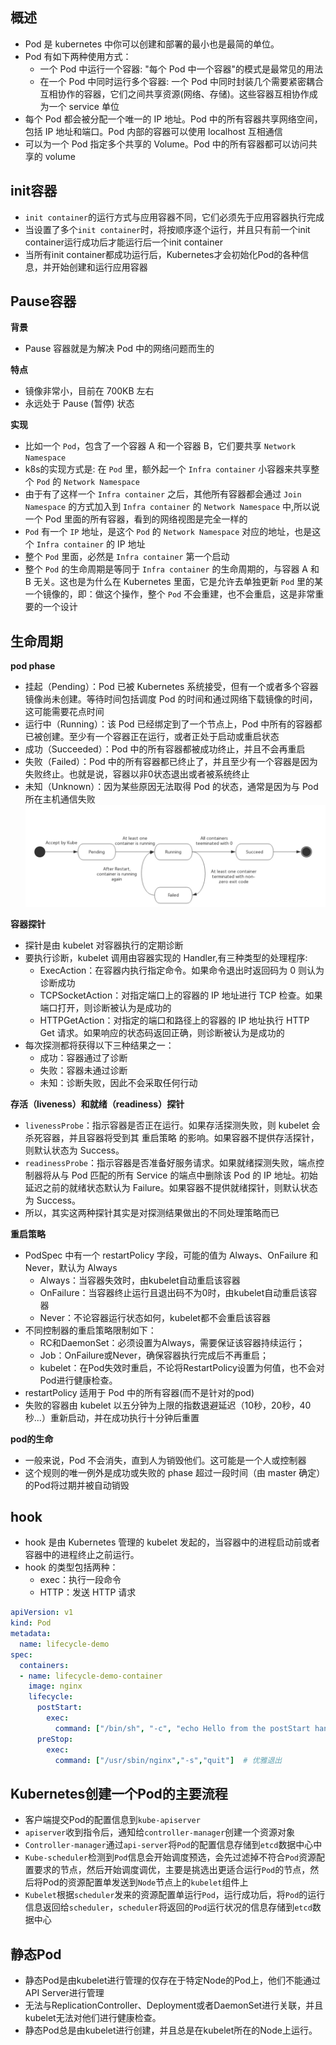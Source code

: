 ## 概述
- Pod 是 kubernetes 中你可以创建和部署的最小也是最简的单位。
- Pod 有如下两种使用方式：
  - 一个 Pod 中运行一个容器: "每个 Pod 中一个容器"的模式是最常见的用法
  - 在一个 Pod 中同时运行多个容器: 一个 Pod 中同时封装几个需要紧密耦合互相协作的容器，它们之间共享资源(网络、存储)。这些容器互相协作成为一个 service 单位
- 每个 Pod 都会被分配一个唯一的 IP 地址。Pod 中的所有容器共享网络空间，包括 IP 地址和端口。Pod 内部的容器可以使用 localhost 互相通信
- 可以为一个 Pod 指定多个共享的 Volume。Pod 中的所有容器都可以访问共享的 volume

## init容器
- `init container`的运行方式与应用容器不同，它们必须先于应用容器执行完成
- 当设置了多个`init container`时，将按顺序逐个运行，并且只有前一个init container运行成功后才能运行后一个init container
- 当所有init container都成功运行后，Kubernetes才会初始化Pod的各种信息，并开始创建和运行应用容器

## Pause容器
**背景**
- Pause 容器就是为解决 Pod 中的网络问题而生的

**特点**
- 镜像非常小，目前在 700KB 左右
- 永远处于 Pause (暂停) 状态

**实现**
- 比如一个 `Pod`，包含了一个容器 A 和一个容器 B，它们要共享 `Network Namespace`
- k8s的实现方式是: 在 `Pod` 里，额外起一个 `Infra container` 小容器来共享整个 `Pod` 的 `Network Namespace`
- 由于有了这样一个 `Infra container` 之后，其他所有容器都会通过 `Join Namespace` 的方式加入到 `Infra container` 的 `Network Namespace` 中,所以说一个 Pod 里面的所有容器，看到的网络视图是完全一样的
- `Pod` 有一个 `IP` 地址，是这个 `Pod` 的 `Network Namespace` 对应的地址，也是这个 `Infra container` 的 IP 地址
- 整个 `Pod` 里面，必然是 `Infra container` 第一个启动
- 整个 `Pod` 的生命周期是等同于 `Infra container` 的生命周期的，与容器 A 和 B 无关。这也是为什么在 Kubernetes 里面，它是允许去单独更新 `Pod` 里的某一个镜像的，即：做这个操作，整个 `Pod` 不会重建，也不会重启，这是非常重要的一个设计



## 生命周期
**pod phase**
- 挂起（Pending）：Pod 已被 Kubernetes 系统接受，但有一个或者多个容器镜像尚未创建。等待时间包括调度 Pod 的时间和通过网络下载镜像的时间，这可能需要花点时间
- 运行中（Running）：该 Pod 已经绑定到了一个节点上，Pod 中所有的容器都已被创建。至少有一个容器正在运行，或者正处于启动或重启状态
- 成功（Succeeded）：Pod 中的所有容器都被成功终止，并且不会再重启
- 失败（Failed）：Pod 中的所有容器都已终止了，并且至少有一个容器是因为失败终止。也就是说，容器以非0状态退出或者被系统终止
- 未知（Unknown）：因为某些原因无法取得 Pod 的状态，通常是因为与 Pod 所在主机通信失败
  ![kubernetes-pod-life-cycle](https://github.com/com-wushuang/goBasic/blob/main/image/kubernetes-pod-life-cycle.jpeg)

**容器探针**
- 探针是由 kubelet 对容器执行的定期诊断
- 要执行诊断，kubelet 调用由容器实现的 Handler,有三种类型的处理程序:
  - ExecAction：在容器内执行指定命令。如果命令退出时返回码为 0 则认为诊断成功
  - TCPSocketAction：对指定端口上的容器的 IP 地址进行 TCP 检查。如果端口打开，则诊断被认为是成功的
  - HTTPGetAction：对指定的端口和路径上的容器的 IP 地址执行 HTTP Get 请求。如果响应的状态码返回正确，则诊断被认为是成功的
- 每次探测都将获得以下三种结果之一：
  - 成功：容器通过了诊断
  - 失败：容器未通过诊断
  - 未知：诊断失败，因此不会采取任何行动

**存活（liveness）和就绪（readiness）探针**
- `livenessProbe`：指示容器是否正在运行。如果存活探测失败，则 kubelet 会杀死容器，并且容器将受到其 重启策略 的影响。如果容器不提供存活探针，则默认状态为 Success。
- `readinessProbe`：指示容器是否准备好服务请求。如果就绪探测失败，端点控制器将从与 Pod 匹配的所有 Service 的端点中删除该 Pod 的 IP 地址。初始延迟之前的就绪状态默认为 Failure。如果容器不提供就绪探针，则默认状态为 Success。
- 所以，其实这两种探针其实是对探测结果做出的不同处理策略而已

**重启策略**
- PodSpec 中有一个 restartPolicy 字段，可能的值为 Always、OnFailure 和 Never，默认为 Always
  - Always：当容器失效时，由kubelet自动重启该容器
  - OnFailure：当容器终止运行且退出码不为0时，由kubelet自动重启该容器
  - Never：不论容器运行状态如何，kubelet都不会重启该容器
- 不同控制器的重启策略限制如下：
  - RC和DaemonSet：必须设置为Always，需要保证该容器持续运行；
  - Job：OnFailure或Never，确保容器执行完成后不再重启；
  - kubelet：在Pod失效时重启，不论将RestartPolicy设置为何值，也不会对Pod进行健康检查。
- restartPolicy 适用于 Pod 中的所有容器(而不是针对的pod)
- 失败的容器由 kubelet 以五分钟为上限的指数退避延迟（10秒，20秒，40秒...）重新启动，并在成功执行十分钟后重置


**pod的生命**
- 一般来说，Pod 不会消失，直到人为销毁他们。这可能是一个人或控制器
- 这个规则的唯一例外是成功或失败的 phase 超过一段时间（由 master 确定）的Pod将过期并被自动销毁

## hook
- hook 是由 Kubernetes 管理的 kubelet 发起的，当容器中的进程启动前或者容器中的进程终止之前运行。
- hook 的类型包括两种：
  - exec：执行一段命令
  - HTTP：发送 HTTP 请求
```yaml
apiVersion: v1
kind: Pod
metadata:
  name: lifecycle-demo
spec:
  containers:
  - name: lifecycle-demo-container
    image: nginx
    lifecycle:
      postStart:
        exec:
          command: ["/bin/sh", "-c", "echo Hello from the postStart handler> /usr/share/message"]
      preStop:
        exec:
          command: ["/usr/sbin/nginx","-s","quit"]  # 优雅退出
```

## Kubernetes创建一个Pod的主要流程
- 客户端提交Pod的配置信息到`kube-apiserver`
- `apiserver`收到指令后，通知给`controller-manager`创建一个资源对象
- `Controller-manager`通过`api-server`将`Pod`的配置信息存储到`etcd`数据中心中
- `Kube-scheduler`检测到`Pod`信息会开始调度预选，会先过滤掉不符合`Pod`资源配置要求的节点，然后开始调度调优，主要是挑选出更适合运行`Pod`的节点，然后将Pod的资源配置单发送到`Node`节点上的`kubelet`组件上
- `Kubelet`根据`scheduler`发来的资源配置单运行`Pod`，运行成功后，将`Pod`的运行信息返回给`scheduler`，`scheduler`将返回的`Pod`运行状况的信息存储到`etcd`数据中心

## 静态Pod
- 静态Pod是由kubelet进行管理的仅存在于特定Node的Pod上，他们不能通过API Server进行管理
- 无法与ReplicationController、Deployment或者DaemonSet进行关联，并且kubelet无法对他们进行健康检查。
- 静态Pod总是由kubelet进行创建，并且总是在kubelet所在的Node上运行。